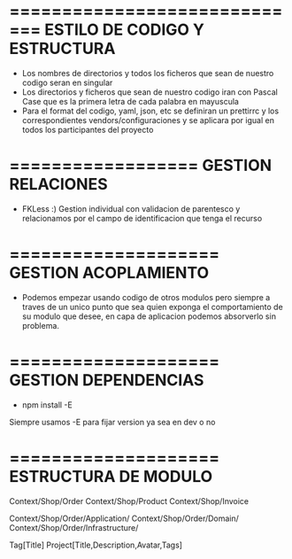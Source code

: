 =============================
ESTILO DE CODIGO Y ESTRUCTURA
=============================

- Los nombres de directorios y todos los ficheros que sean
  de nuestro codigo seran en singular
- Los directorios y ficheros que sean de nuestro codigo iran
  con Pascal Case que es la primera letra de cada palabra en mayuscula
- Para el format del codigo, yaml, json, etc se definiran un
  prettirrc y los correspondientes vendors/configuraciones y se aplicara
  por igual en todos los participantes del proyecto

==================
GESTION RELACIONES
==================

- FKLess :) Gestion individual con validacion de parentesco
  y relacionamos por el campo de identificacion que tenga el recurso

====================
GESTION ACOPLAMIENTO
====================

- Podemos empezar usando codigo de otros modulos pero siempre a traves
  de un unico punto que sea quien exponga el comportamiento de su modulo
  que desee, en capa de aplicacion podemos absorverlo sin problema.

====================
GESTION DEPENDENCIAS
====================

- npm install -E

Siempre usamos -E para fijar version ya sea en dev o no

====================
ESTRUCTURA DE MODULO
====================

Context/Shop/Order
Context/Shop/Product
Context/Shop/Invoice

Context/Shop/Order/Application/
Context/Shop/Order/Domain/
Context/Shop/Order/Infrastructure/

Tag[Title]
Project[Title,Description,Avatar,Tags]
